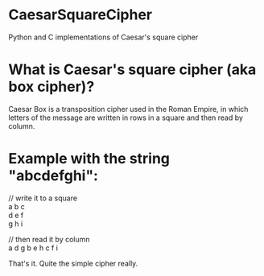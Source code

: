 # CaesarSquareCipher
Python and C implementations of Caesar's square cipher

# What is Caesar's square cipher (aka box cipher)?
Caesar Box is a transposition cipher used in the Roman Empire, in which letters of the message are written in rows in a square 
and then read by column.

# Example with the string "abcdefghi":

// write it to a square  
a b c  
d e f  
g h i  

// then read it by column  
a d g b e h c f i

That's it. Quite the simple cipher really.
